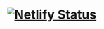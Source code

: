 

# [![Netlify Status](https://api.netlify.com/api/v1/badges/6949b6c0-eef1-40c9-ae93-469d92902872/deploy-status)](https://app.netlify.com/sites/kd/deploys)
